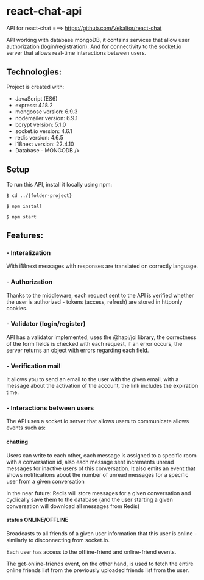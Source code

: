 # react-chat-api
API for react-chat ===> https://github.com/Vekaltor/react-chat

API working with database mongoDB, it contains services that allow user authorization (login/registration). And for connectivity to the socket.io 
server that allows real-time interactions between users.

## Technologies:
<p>Project is created with:</p>
<ul>
  <li>JavaScript (ES6)</li>
  <li>express: 4.18.2</li>
  <li>mongoose version: 6.9.3</li>
  <li>nodemailer version: 6.9.1</li>
  <li>bcrypt version: 5.1.0</li>
  <li>socket.io version: 4.6.1</li>
  <li>redis version: 4.6.5</li>
  <li>i18next version: 22.4.10</li>
  <li>Database - MONGODB />
</ul>

## Setup
To run this API, install it locally using npm:
````
$ cd ../{folder-project}

$ npm install

$ npm start
````

## Features:

### - Interalization
With i18next messages with responses are translated on correctly language.

### - Authorization
Thanks to the middleware, each request sent to the API is verified whether the user is authorized - tokens (access, refresh) are stored in httponly cookies.

### - Validator (login/register)
API has a validator implemented, uses the @hapi/joi library, the correctness of the form fields is checked with each request, 
if an error occurs, the server returns an object with errors regarding each field.

### - Verification mail
It allows you to send an email to the user with the given email, with a message about the activation of the account, the link includes the expiration time.

### - Interactions between users
The API uses a socket.io server that allows users to communicate allows events such as:

#### chatting
Users can write to each other, each message is assigned to a specific room with a conversation id, also each message sent increments unread messages 
for inactive users of this conversation. It also emits an event that shows notifications about the number of unread messages for a specific user from a given conversation

In the near future:
Redis will store messages for a given conversation and cyclically save them to the database (and the user starting a given conversation will download all messages from Redis)

#### status ONLINE/OFFLINE
Broadcasts to all friends of a given user information that this user is online - similarly to disconnecting from socket.io.

Each user has access to the offline-friend and online-friend events.

The get-online-friends event, on the other hand, is used to fetch the entire online friends list from the previously uploaded friends list from the user.
